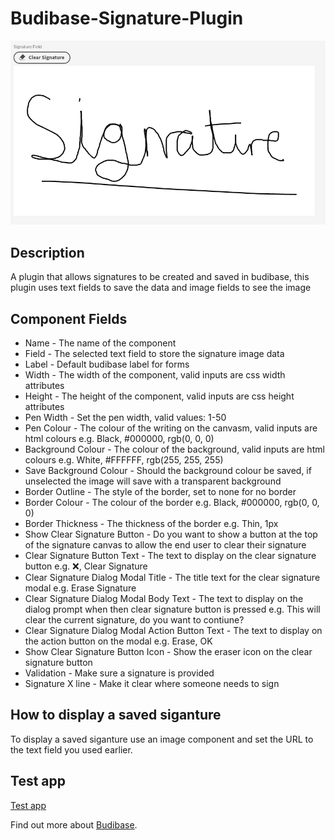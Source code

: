 # Budibase-Signature-Plugin
![Example](./assets/signature.png)

## Description
A plugin that allows signatures to be created and saved in budibase, this plugin uses text fields to save the data and image fields to see the image

## Component Fields

* Name - The name of the component
* Field - The selected text field to store the signature image data
* Label - Default budibase label for forms
* Width - The width of the component, valid inputs are css width attributes
* Height - The height of the component, valid inputs are css height attributes
* Pen Width - Set the pen width, valid values: 1-50
* Pen Colour - The colour of the writing on the canvasm, valid inputs are html colours e.g. Black, #000000, rgb(0, 0, 0)
* Background Colour - The colour of the background, valid inputs are html colours e.g. White, #FFFFFF, rgb(255, 255, 255)
* Save Background Colour - Should the background colour be saved, if unselected the image will save with a transparent background
* Border Outline - The style of the border, set to none for no border
* Border Colour - The colour of the border e.g. Black, #000000, rgb(0, 0, 0)
* Border Thickness - The thickness of the border e.g. Thin, 1px
* Show Clear Signature Button - Do you want to show a button at the top of the signature canvas to allow the end user to clear their signature
* Clear Signature Button Text - The text to display on the clear signature button e.g. ❌, Clear Signature
* Clear Signature Dialog Modal Title - The title text for the clear signature modal e.g. Erase Signature
* Clear Signature Dialog Modal Body Text - The text to display on the dialog prompt when then clear signature button is pressed e.g. This will clear the current signature, do you want to contiune?
* Clear Signature Dialog Modal Action Button Text - The text to display on the action button on the modal e.g. Erase, OK
* Show Clear Signature Button Icon - Show the eraser icon on the clear signature button
* Validation - Make sure a signature is provided
* Signature X line - Make it clear where someone needs to sign

## How to display a saved siganture

To display a saved siganture use an image component and set the URL to the text field you used earlier.

## Test app

[Test app](./assets/SignatureApp.tar.gz)

Find out more about [Budibase](https://github.com/Budibase/budibase).
